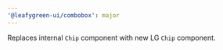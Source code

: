 ```yaml
---
'@leafygreen-ui/combobox': major
---
```


Replaces internal `Chip` component with new LG `Chip` component.
